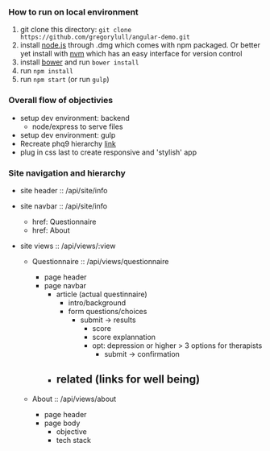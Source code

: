 ### How to run on local environment
1. git clone this directory: `git clone https://github.com/gregorylull/angular-demo.git`
2. install [node.js](https://nodejs.org/en/) through .dmg which comes with npm packaged. Or better yet install with [nvm](https://github.com/creationix/nvm) which has an easy interface for version control
3. install [bower](http://bower.io/#install-bower) and run `bower install`
4. run `npm install`
5. run `npm start` (or run `gulp`)

### Overall flow of objectivies
- setup dev environment: backend
  - node/express to serve files
- setup dev environment: gulp
- Recreate phq9 hierarchy [link](http://patient.info/doctor/patient-health-questionnaire-phq-9)
- plug in css last to create responsive and 'stylish' app

### Site navigation and hierarchy
- site header  :: /api/site/info

- site navbar  :: /api/site/info
  - href: Questionnaire
  - href: About

- site views :: /api/views/:view
  - Questionnaire :: /api/views/questionnaire
    - page header
    - page navbar
      - article (actual questinnaire)
        - intro/background
        - form questions/choices
          - submit
            -> results
              - score
              - score explannation
              - opt: depression or higher > 3 options for therapists
                - submit -> confirmation
      - related (links for well being)
        - 

  - About :: /api/views/about
    - page header
    - page body
      - objective
      - tech stack






